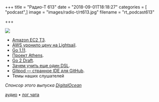 +++
title = "Радио-Т 613"
date = "2018-09-01T18:18:27"
categories = [ "podcast",]
image = "images/radio-t/rt613.jpg"
filename = "rt_podcast613"

+++

![](https://radio-t.com/images/radio-t/rt613.jpg)

- [Amazon EC2 T3](https://aws.amazon.com/about-aws/whats-new/2018/08/introducing-amazon-ec2-t3-instances/?fc=p_2).
- [AWS уронило цену на Lightsail](https://techcrunch.com/2018/08/23/aws-cuts-the-price-of-most-of-its-lightsail-virtual-private-servers-in-half/).
- [Go 1.11](https://blog.golang.org/go1.11).
- [Проект Athens](https://open.microsoft.com/2018/08/28/announcing-project-athens-gophersource-go-community/).
- [Go 2 Draft](https://blog.golang.org/go2draft).
- [Зачем учить еще один DSL](https://erikbern.com/2018/08/30/i-dont-want-to-learn-your-garbage-query-language.html).
- [Gitpod — странное IDE для GitHub](https://medium.com/gitpod/gitpod-gitpod-online-ide-for-github-6296b907a886).
- Темы наших слушателей

*Спонсор этого выпуска [DigitalOcean](https://do.co/radiot)*


[аудио](https://cdn.radio-t.com/rt_podcast613.mp3) • [лог чата](http://chat.radio-t.com/logs/radio-t-613.html)
<audio src="https://cdn.radio-t.com/rt_podcast613.mp3" preload="none"></audio>
